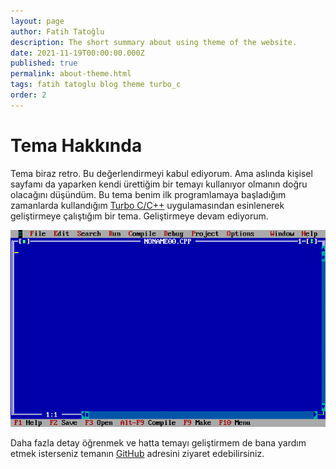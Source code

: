 ```yaml
---
layout: page
author: Fatih Tatoğlu
description: The short summary about using theme of the website.
date: 2021-11-19T00:00:00.000Z
published: true
permalink: about-theme.html
tags: fatih tatoglu blog theme turbo_c
order: 2
---
```


# Tema Hakkında

Tema biraz retro. Bu değerlendirmeyi kabul ediyorum. Ama aslında kişisel sayfamı da yaparken kendi ürettiğim bir temayı kullanıyor olmanın doğru olacağını düşündüm. Bu tema benim ilk programlamaya başladığım zamanlarda kullandığım [Turbo C/C++](https://en.wikipedia.org/wiki/Turbo_C%2B%2B "Borland Turbo C/C++") uygulamasından esinlenerek geliştirmeye çalıştığım bir tema. Geliştirmeye devam ediyorum.

![Turbo C](../image/turbo_c.png)

Daha fazla detay öğrenmek ve hatta temayı geliştirmem de bana yardım etmek isterseniz temanın [GitHub](https://github.com/fatihtatoglu/blog-theme-turboc/) adresini ziyaret edebilirsiniz.
